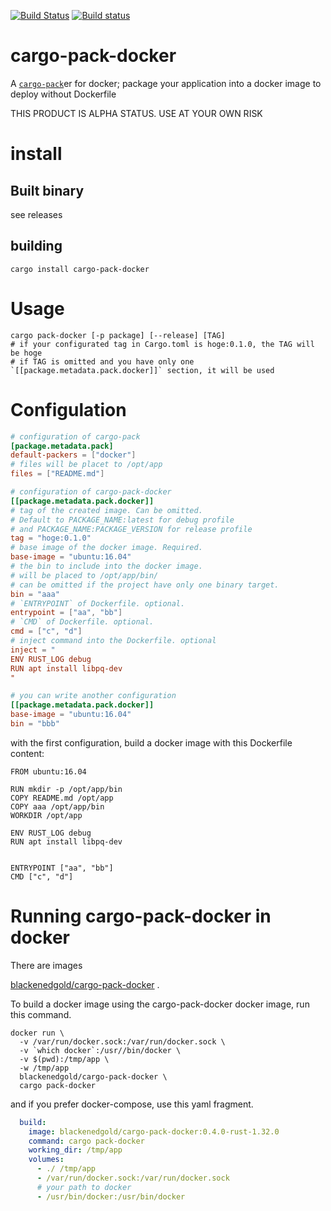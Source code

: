 [![Build Status](https://travis-ci.org/KeenS/cargo-pack-docker.svg?branch=master)](https://travis-ci.org/KeenS/cargo-pack-docker)
[![Build status](https://ci.appveyor.com/api/projects/status/doa9noawxji7uy1v/branch/master?svg=true)](https://ci.appveyor.com/project/KeenS/cargo-pack-docker/branch/master)



# cargo-pack-docker
A [`cargo-pack`](https://github.com/KeenS/cargo-pack)er for docker; package your application into a docker image to deploy without Dockerfile

THIS PRODUCT IS ALPHA STATUS. USE AT YOUR OWN RISK
# install

## Built binary

see releases

## building

```
cargo install cargo-pack-docker
```

# Usage

```
cargo pack-docker [-p package] [--release] [TAG]
# if your configurated tag in Cargo.toml is hoge:0.1.0, the TAG will be hoge
# if TAG is omitted and you have only one `[[package.metadata.pack.docker]]` section, it will be used
```

# Configulation


``` toml
# configuration of cargo-pack
[package.metadata.pack]
default-packers = ["docker"]
# files will be placet to /opt/app
files = ["README.md"]

# configuration of cargo-pack-docker
[[package.metadata.pack.docker]]
# tag of the created image. Can be omitted.
# Default to PACKAGE_NAME:latest for debug profile
# and PACKAGE_NAME:PACKAGE_VERSION for release profile
tag = "hoge:0.1.0"
# base image of the docker image. Required.
base-image = "ubuntu:16.04"
# the bin to include into the docker image.
# will be placed to /opt/app/bin/
# can be omitted if the project have only one binary target.
bin = "aaa"
# `ENTRYPOINT` of Dockerfile. optional.
entrypoint = ["aa", "bb"]
# `CMD` of Dockerfile. optional.
cmd = ["c", "d"]
# inject command into the Dockerfile. optional
inject = "
ENV RUST_LOG debug
RUN apt install libpq-dev
"

# you can write another configuration 
[[package.metadata.pack.docker]]
base-image = "ubuntu:16.04"
bin = "bbb"
```

with the first configuration, build a docker image with this Dockerfile content:

```
FROM ubuntu:16.04

RUN mkdir -p /opt/app/bin
COPY README.md /opt/app
COPY aaa /opt/app/bin
WORKDIR /opt/app

ENV RUST_LOG debug
RUN apt install libpq-dev


ENTRYPOINT ["aa", "bb"]
CMD ["c", "d"]

```

# Running cargo-pack-docker in docker

There are images

[blackenedgold/cargo-pack-docker](https://hub.docker.com/r/blackenedgold/cargo-pack-docker/)
.

To build a docker image using the cargo-pack-docker docker image, run this command.

``` console
docker run \
  -v /var/run/docker.sock:/var/run/docker.sock \
  -v `which docker`:/usr//bin/docker \
  -v $(pwd):/tmp/app \
  -w /tmp/app
  blackenedgold/cargo-pack-docker \
  cargo pack-docker
```


and if you prefer docker-compose, use this yaml fragment.

``` yaml
  build:
    image: blackenedgold/cargo-pack-docker:0.4.0-rust-1.32.0
    command: cargo pack-docker
    working_dir: /tmp/app
    volumes:
      - ./ /tmp/app
      - /var/run/docker.sock:/var/run/docker.sock
      # your path to docker
      - /usr/bin/docker:/usr/bin/docker

```

